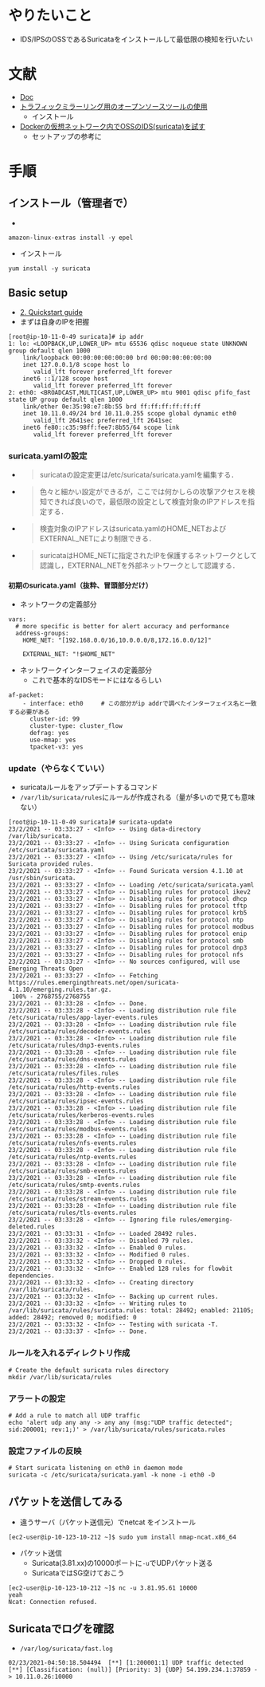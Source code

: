 # やりたいこと
- IDS/IPSのOSSであるSuricataをインストールして最低限の検知を行いたい

# 文献
- [Doc](https://suricata.readthedocs.io/en/latest/what-is-suricata.html)
- [トラフィックミラーリング用のオープンソースツールの使用](https://docs.aws.amazon.com/ja_jp/vpc/latest/mirroring/tm-example-open-source.html)
  - インストール
- [Dockerの仮想ネットワーク内でOSSのIDS(suricata)を試す](https://koimedenshi.hatenablog.com/entry/2019/02/23/090000)
  - セットアップの参考に
  
  
# 手順
## インストール（管理者で）
- 
```
amazon-linux-extras install -y epel
```

- インストール
```
yum install -y suricata
```

## Basic setup
- [2. Quickstart guide](https://suricata.readthedocs.io/en/latest/quickstart.html)
- まずは自身のIPを把握
```
[root@ip-10-11-0-49 suricata]# ip addr
1: lo: <LOOPBACK,UP,LOWER_UP> mtu 65536 qdisc noqueue state UNKNOWN group default qlen 1000
    link/loopback 00:00:00:00:00:00 brd 00:00:00:00:00:00
    inet 127.0.0.1/8 scope host lo
       valid_lft forever preferred_lft forever
    inet6 ::1/128 scope host
       valid_lft forever preferred_lft forever
2: eth0: <BROADCAST,MULTICAST,UP,LOWER_UP> mtu 9001 qdisc pfifo_fast state UP group default qlen 1000
    link/ether 0e:35:98:e7:8b:55 brd ff:ff:ff:ff:ff:ff
    inet 10.11.0.49/24 brd 10.11.0.255 scope global dynamic eth0
       valid_lft 2641sec preferred_lft 2641sec
    inet6 fe80::c35:98ff:fee7:8b55/64 scope link
       valid_lft forever preferred_lft forever
```

### suricata.yamlの設定
- >suricataの設定変更は/etc/suricata/suricata.yamlを編集する．
- >色々と細かい設定ができるが，ここでは何かしらの攻撃アクセスを検知できれば良いので，最低限の設定として検査対象のIPアドレスを指定する．
- >検査対象のIPアドレスはsuricata.yamlのHOME_NETおよびEXTERNAL_NETにより制限できる．
- >suricataはHOME_NETに指定されたIPを保護するネットワークとして認識し，EXTERNAL_NETを外部ネットワークとして認識する．

#### 初期のsuricata.yaml（抜粋、冒頭部分だけ）
- ネットワークの定義部分
```
vars:
  # more specific is better for alert accuracy and performance
  address-groups:
    HOME_NET: "[192.168.0.0/16,10.0.0.0/8,172.16.0.0/12]"

    EXTERNAL_NET: "!$HOME_NET"
```

- ネットワークインターフェイスの定義部分
  - これで基本的なIDSモードにはなるらしい
```
af-packet:
    - interface: eth0     # この部分がip addrで調べたインターフェイス名と一致する必要がある
      cluster-id: 99
      cluster-type: cluster_flow
      defrag: yes
      use-mmap: yes
      tpacket-v3: yes
```

### update（やらなくていい）
- suricataルールをアップデートするコマンド
- `/var/lib/suricata/rules`にルールが作成される（量が多いので見ても意味ない）
```
[root@ip-10-11-0-49 suricata]# suricata-update
23/2/2021 -- 03:33:27 - <Info> -- Using data-directory /var/lib/suricata.
23/2/2021 -- 03:33:27 - <Info> -- Using Suricata configuration /etc/suricata/suricata.yaml
23/2/2021 -- 03:33:27 - <Info> -- Using /etc/suricata/rules for Suricata provided rules.
23/2/2021 -- 03:33:27 - <Info> -- Found Suricata version 4.1.10 at /usr/sbin/suricata.
23/2/2021 -- 03:33:27 - <Info> -- Loading /etc/suricata/suricata.yaml
23/2/2021 -- 03:33:27 - <Info> -- Disabling rules for protocol ikev2
23/2/2021 -- 03:33:27 - <Info> -- Disabling rules for protocol dhcp
23/2/2021 -- 03:33:27 - <Info> -- Disabling rules for protocol tftp
23/2/2021 -- 03:33:27 - <Info> -- Disabling rules for protocol krb5
23/2/2021 -- 03:33:27 - <Info> -- Disabling rules for protocol ntp
23/2/2021 -- 03:33:27 - <Info> -- Disabling rules for protocol modbus
23/2/2021 -- 03:33:27 - <Info> -- Disabling rules for protocol enip
23/2/2021 -- 03:33:27 - <Info> -- Disabling rules for protocol smb
23/2/2021 -- 03:33:27 - <Info> -- Disabling rules for protocol dnp3
23/2/2021 -- 03:33:27 - <Info> -- Disabling rules for protocol nfs
23/2/2021 -- 03:33:27 - <Info> -- No sources configured, will use Emerging Threats Open
23/2/2021 -- 03:33:27 - <Info> -- Fetching https://rules.emergingthreats.net/open/suricata-4.1.10/emerging.rules.tar.gz.
 100% - 2768755/2768755
23/2/2021 -- 03:33:28 - <Info> -- Done.
23/2/2021 -- 03:33:28 - <Info> -- Loading distribution rule file /etc/suricata/rules/app-layer-events.rules
23/2/2021 -- 03:33:28 - <Info> -- Loading distribution rule file /etc/suricata/rules/decoder-events.rules
23/2/2021 -- 03:33:28 - <Info> -- Loading distribution rule file /etc/suricata/rules/dnp3-events.rules
23/2/2021 -- 03:33:28 - <Info> -- Loading distribution rule file /etc/suricata/rules/dns-events.rules
23/2/2021 -- 03:33:28 - <Info> -- Loading distribution rule file /etc/suricata/rules/files.rules
23/2/2021 -- 03:33:28 - <Info> -- Loading distribution rule file /etc/suricata/rules/http-events.rules
23/2/2021 -- 03:33:28 - <Info> -- Loading distribution rule file /etc/suricata/rules/ipsec-events.rules
23/2/2021 -- 03:33:28 - <Info> -- Loading distribution rule file /etc/suricata/rules/kerberos-events.rules
23/2/2021 -- 03:33:28 - <Info> -- Loading distribution rule file /etc/suricata/rules/modbus-events.rules
23/2/2021 -- 03:33:28 - <Info> -- Loading distribution rule file /etc/suricata/rules/nfs-events.rules
23/2/2021 -- 03:33:28 - <Info> -- Loading distribution rule file /etc/suricata/rules/ntp-events.rules
23/2/2021 -- 03:33:28 - <Info> -- Loading distribution rule file /etc/suricata/rules/smb-events.rules
23/2/2021 -- 03:33:28 - <Info> -- Loading distribution rule file /etc/suricata/rules/smtp-events.rules
23/2/2021 -- 03:33:28 - <Info> -- Loading distribution rule file /etc/suricata/rules/stream-events.rules
23/2/2021 -- 03:33:28 - <Info> -- Loading distribution rule file /etc/suricata/rules/tls-events.rules
23/2/2021 -- 03:33:28 - <Info> -- Ignoring file rules/emerging-deleted.rules
23/2/2021 -- 03:33:31 - <Info> -- Loaded 28492 rules.
23/2/2021 -- 03:33:32 - <Info> -- Disabled 79 rules.
23/2/2021 -- 03:33:32 - <Info> -- Enabled 0 rules.
23/2/2021 -- 03:33:32 - <Info> -- Modified 0 rules.
23/2/2021 -- 03:33:32 - <Info> -- Dropped 0 rules.
23/2/2021 -- 03:33:32 - <Info> -- Enabled 128 rules for flowbit dependencies.
23/2/2021 -- 03:33:32 - <Info> -- Creating directory /var/lib/suricata/rules.
23/2/2021 -- 03:33:32 - <Info> -- Backing up current rules.
23/2/2021 -- 03:33:32 - <Info> -- Writing rules to /var/lib/suricata/rules/suricata.rules: total: 28492; enabled: 21105; added: 28492; removed 0; modified: 0
23/2/2021 -- 03:33:32 - <Info> -- Testing with suricata -T.
23/2/2021 -- 03:33:37 - <Info> -- Done.
```

### ルールを入れるディレクトリ作成
```
# Create the default suricata rules directory
mkdir /var/lib/suricata/rules
```

### アラートの設定
```
# Add a rule to match all UDP traffic
echo 'alert udp any any -> any any (msg:"UDP traffic detected"; sid:200001; rev:1;)' > /var/lib/suricata/rules/suricata.rules
```

### 設定ファイルの反映
```
# Start suricata listening on eth0 in daemon mode
suricata -c /etc/suricata/suricata.yaml -k none -i eth0 -D
```

## パケットを送信してみる
- 違うサーバ（パケット送信元）でnetcat をインストール
```
[ec2-user@ip-10-123-10-212 ~]$ sudo yum install nmap-ncat.x86_64
```

- パケット送信
  - Suricata(3.81.xx)の10000ポートに`-u`でUDPパケット送る
  - SuricataではSG空けておこう
```
[ec2-user@ip-10-123-10-212 ~]$ nc -u 3.81.95.61 10000
yeah
Ncat: Connection refused.
```

## Suricataでログを確認
- `/var/log/suricata/fast.log`
```
02/23/2021-04:50:18.504494  [**] [1:200001:1] UDP traffic detected [**] [Classification: (null)] [Priority: 3] {UDP} 54.199.234.1:37859 -> 10.11.0.26:10000
```
